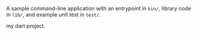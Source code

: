A sample command-line application with an entrypoint in `bin/`, library code
in `lib/`, and example unit test in `test/`.

my dart project.


